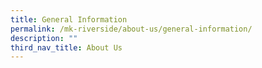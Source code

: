 ```yaml
---
title: General Information
permalink: /mk-riverside/about-us/general-information/
description: ""
third_nav_title: About Us
---
```

